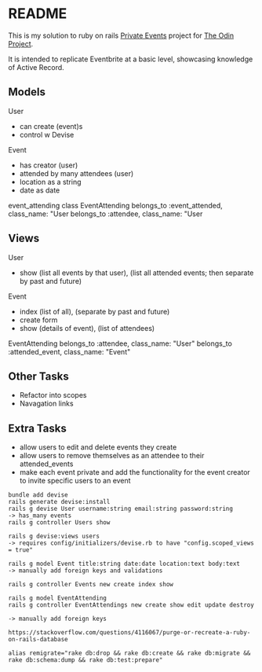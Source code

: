 # README

This is my solution to ruby on rails [Private Events](https://www.theodinproject.com/lessons/ruby-on-rails-private-events) project for [The Odin Project](https://www.theodinproject.com/).

It is intended to replicate Eventbrite at a basic level, showcasing knowledge of Active Record.

## Models

User
- can create (event)s
- control w Devise

Event
- has creator (user)
- attended by many attendees (user)
- location as a string
- date as date

event_attending
class EventAttending
belongs_to :event_attended, class_name: "User
belongs_to :attendee, class_name: "User

## Views

User
- show (list all events by that user), (list all attended events; then separate by past and future)

Event
- index (list of all), (separate by past and future)
- create form
- show (details of event), (list of attendees)

EventAttending
belongs_to :attendee, class_name: "User"
belongs_to :attended_event, class_name: "Event"

## Other Tasks

- Refactor into scopes
- Navagation links

## Extra Tasks

- allow users to edit and delete events they create
- allow users to remove themselves as an attendee to their attended_events
- make each event private and add the functionality for the event creator to invite specific users to an event


```
bundle add devise
rails generate devise:install
rails g devise User username:string email:string password:string
-> has_many events
rails g controller Users show
```

``` not used yet
rails g devise:views users
-> requires config/initializers/devise.rb to have "config.scoped_views = true"
```

```
rails g model Event title:string date:date location:text body:text
-> manually add foreign keys and validations

rails g controller Events new create index show
```

```
rails g model EventAttending
rails g controller EventAttendings new create show edit update destroy

-> manually add foreign keys
```

```
https://stackoverflow.com/questions/4116067/purge-or-recreate-a-ruby-on-rails-database

alias remigrate="rake db:drop && rake db:create && rake db:migrate && rake db:schema:dump && rake db:test:prepare"

```